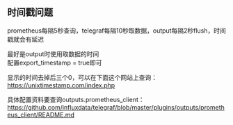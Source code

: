 ## 时间戳问题

prometheus每隔5秒查询，telegraf每隔10秒取数据，output每隔2秒flush，时间戳就会有延迟  

最好是output时使用取数据的时间  
配置export_timestamp = true即可  

显示的时间去掉后三个0，可以在下面这个网站上查询：  
https://unixtimestamp.com/index.php  

具体配置资料要查询outputs.prometheus_client：  
https://github.com/influxdata/telegraf/blob/master/plugins/outputs/prometheus_client/README.md